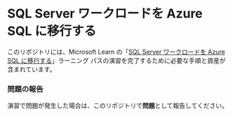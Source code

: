 # SQL Server ワークロードを Azure SQL に移行する

このリポジトリには、Microsoft Learn の「[SQL Server ワークロードを Azure SQL に移行する](https://learn.microsoft.com/training/paths/migrate-sql-workloads-azure/)」ラーニング パスの演習を完了するために必要な手順と資産が含まれています。

### 問題の報告

演習で問題が発生した場合は、このリポジトリで**問題**として報告してください。